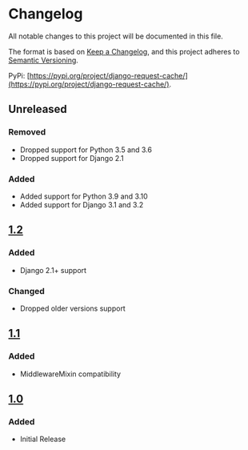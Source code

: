# Changelog
All notable changes to this project will be documented in this file.

The format is based on [Keep a Changelog](https://keepachangelog.com/en/1.0.0/),
and this project adheres to [Semantic Versioning](https://semver.org/spec/v2.0.0.html).

PyPi: [https://pypi.org/project/django-request-cache/](https://pypi.org/project/django-request-cache/).

## Unreleased
### Removed
- Dropped support for Python 3.5 and 3.6
- Dropped support for Django 2.1
### Added
- Added support for Python 3.9 and 3.10
- Added support for Django 3.1 and 3.2

## [1.2](https://pypi.org/project/django-request-cache/1.2/)
### Added
- Django 2.1+ support
### Changed
- Dropped older versions support

## [1.1](https://pypi.org/project/django-request-cache/1.1/)
### Added
- MiddlewareMixin compatibility

## [1.0](https://pypi.org/project/django-request-cache/1.0/)
### Added
- Initial Release